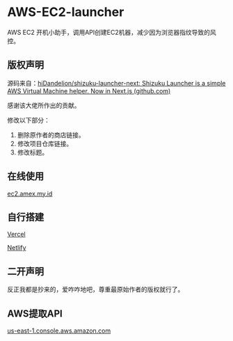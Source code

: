 # AWS-EC2-launcher
AWS EC2 开机小助手，调用API创建EC2机器，减少因为浏览器指纹导致的风控。

## 版权声明

源码来自：[hiDandelion/shizuku-launcher-next: Shizuku Launcher is a simple AWS Virtual Machine helper. Now in Next.js (github.com)](https://github.com/hiDandelion/shizuku-launcher-next)

感谢该大佬所作出的贡献。

修改以下部分：

1. 删除原作者的商店链接。
2. 修改项目仓库链接。
3. 修改标题。

## 在线使用

[ec2.amex.my.id](https://ec2.amex.my.id/)

## 自行搭建

[Vercel](https://vercel.com/new/import?s=https%3A%2F%2Fgithub.com%2Fgakiyukr%2Faws-ec2-launcher)

[Netlify](https://app.netlify.com/start/repos/gakiyukr%2Faws-ec2-launcher)

## 二开声明

反正我都是抄来的，爱咋咋地吧，尊重最原始作者的版权就行了。

## AWS提取API

[us-east-1.console.aws.amazon.com](https://us-east-1.console.aws.amazon.com/iam/home?region=us-east-1#/security_credentials)
